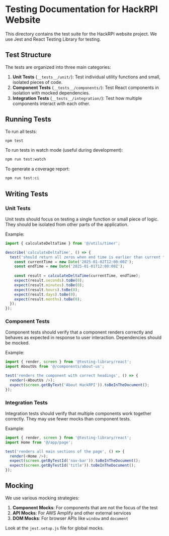 # Testing Documentation for HackRPI Website

This directory contains the test suite for the HackRPI website project. We use Jest and React Testing Library for testing.

## Test Structure

The tests are organized into three main categories:

1. **Unit Tests** (`__tests__/unit/`): Test individual utility functions and small, isolated pieces of code.
2. **Component Tests** (`__tests__/components/`): Test React components in isolation with mocked dependencies.
3. **Integration Tests** (`__tests__/integration/`): Test how multiple components interact with each other.

## Running Tests

To run all tests:

```bash
npm test
```

To run tests in watch mode (useful during development):

```bash
npm run test:watch
```

To generate a coverage report:

```bash
npm run test:ci
```

## Writing Tests

### Unit Tests

Unit tests should focus on testing a single function or small piece of logic. They should be isolated from other parts of the application.

Example:
```typescript
import { calculateDeltaTime } from '@/utils/timer';

describe('calculateDeltaTime', () => {
  test('should return all zeros when end time is earlier than current time', () => {
    const currentTime = new Date('2025-01-02T12:00:00Z');
    const endTime = new Date('2025-01-01T12:00:00Z');
    
    const result = calculateDeltaTime(currentTime, endTime);
    expect(result.seconds).toBe(0);
    expect(result.minutes).toBe(0);
    expect(result.hours).toBe(0);
    expect(result.days).toBe(0);
    expect(result.months).toBe(0);
  });
});
```

### Component Tests

Component tests should verify that a component renders correctly and behaves as expected in response to user interaction. Dependencies should be mocked.

Example:
```typescript
import { render, screen } from '@testing-library/react';
import AboutUs from '@/components/about-us';

test('renders the component with correct headings', () => {
  render(<AboutUs />);
  expect(screen.getByText('About HackRPI')).toBeInTheDocument();
});
```

### Integration Tests

Integration tests should verify that multiple components work together correctly. They may use fewer mocks than component tests.

Example:
```typescript
import { render, screen } from '@testing-library/react';
import Home from '@/app/page';

test('renders all main sections of the page', () => {
  render(<Home />);
  expect(screen.getByTestId('nav-bar')).toBeInTheDocument();
  expect(screen.getByTestId('title')).toBeInTheDocument();
});
```

## Mocking

We use various mocking strategies:

1. **Component Mocks**: For components that are not the focus of the test
2. **API Mocks**: For AWS Amplify and other external services
3. **DOM Mocks**: For browser APIs like `window` and `document`

Look at the `jest.setup.js` file for global mocks. 